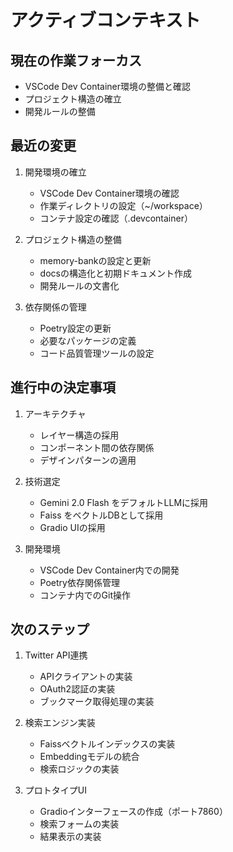 # アクティブコンテキスト

## 現在の作業フォーカス
- VSCode Dev Container環境の整備と確認
- プロジェクト構造の確立
- 開発ルールの整備

## 最近の変更
1. 開発環境の確立
   - VSCode Dev Container環境の確認
   - 作業ディレクトリの設定（~/workspace）
   - コンテナ設定の確認（.devcontainer）

2. プロジェクト構造の整備
   - memory-bankの設定と更新
   - docsの構造化と初期ドキュメント作成
   - 開発ルールの文書化

3. 依存関係の管理
   - Poetry設定の更新
   - 必要なパッケージの定義
   - コード品質管理ツールの設定

## 進行中の決定事項
1. アーキテクチャ
   - レイヤー構造の採用
   - コンポーネント間の依存関係
   - デザインパターンの適用

2. 技術選定
   - Gemini 2.0 Flash をデフォルトLLMに採用
   - Faiss をベクトルDBとして採用
   - Gradio UIの採用

3. 開発環境
   - VSCode Dev Container内での開発
   - Poetry依存関係管理
   - コンテナ内でのGit操作

## 次のステップ
1. Twitter API連携
   - APIクライアントの実装
   - OAuth2認証の実装
   - ブックマーク取得処理の実装

2. 検索エンジン実装
   - Faissベクトルインデックスの実装
   - Embeddingモデルの統合
   - 検索ロジックの実装

3. プロトタイプUI
   - Gradioインターフェースの作成（ポート7860）
   - 検索フォームの実装
   - 結果表示の実装 
